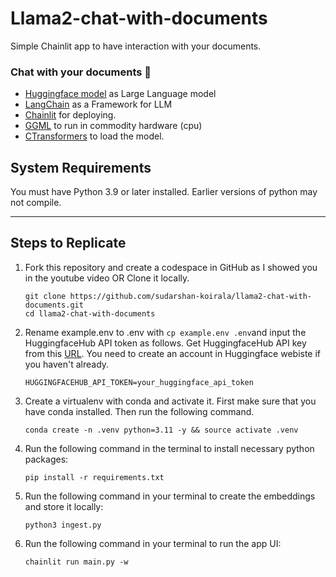 # Llama2-chat-with-documents
Simple Chainlit app to have interaction with your documents.

### Chat with your documents 🚀
- [Huggingface model](https://huggingface.co/TheBloke/Llama-2-7B-Chat-GGML/blob/main/llama-2-7b-chat.ggmlv3.q8_0.bin) as Large Language model
- [LangChain](https://python.langchain.com/docs/get_started/introduction.html) as a Framework for LLM
- [Chainlit](https://docs.chainlit.io/overview) for deploying.
- [GGML](https://github.com/ggerganov/ggml) to run in commodity hardware (cpu)
- [CTransformers](https://github.com/marella/ctransformers) to load the model.

## System Requirements

You must have Python 3.9 or later installed. Earlier versions of python may not compile.  

---

## Steps to Replicate 

1. Fork this repository and create a codespace in GitHub as I showed you in the youtube video OR Clone it locally.
   ```
   git clone https://github.com/sudarshan-koirala/llama2-chat-with-documents.git
   cd llama2-chat-with-documents
   ```

2. Rename example.env to .env with `cp example.env .env`and input the HuggingfaceHub API token as follows. Get HuggingfaceHub API key from this [URL](https://huggingface.co/settings/tokens). You need to create an account in Huggingface webiste if you haven't already.
   ```
   HUGGINGFACEHUB_API_TOKEN=your_huggingface_api_token
   ```
   
3. Create a virtualenv with conda and activate it. First make sure that you have conda installed. Then run the following command.
   ```
   conda create -n .venv python=3.11 -y && source activate .venv
   ```

4. Run the following command in the terminal to install necessary python packages:
   ```
   pip install -r requirements.txt
   ```

5. Run the following command in your terminal to create the embeddings and store it locally:
   ```
   python3 ingest.py
   ```

6. Run the following command in your terminal to run the app UI:
   ```
   chainlit run main.py -w
   ```
